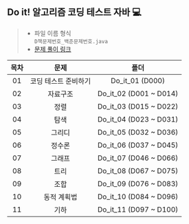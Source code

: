 ## Do it! 알고리즘 코딩 테스트 자바 💻
> - 파일 이름 형식 <br> `D책문제번호_백준문제번호.java`
> - [문제 풀이 링크](https://gaga-kim.tistory.com/1512)

| 목차 | 문제 | 폴더 |
| :-: | :-: | :-: |
| 01 | 코딩 테스트 준비하기 | Do_it_01 (D000) |
| 02 | 자료구조 | Do_it_02 (D001 ~ D014) |
| 03 | 정렬 | Do_it_03 (D015 ~ D022) |
| 04 | 탐색 | Do_it_04 (D023 ~ D031) |
| 05 | 그리디 | Do_it_05 (D032 ~ D036) |
| 06 | 정수론 | Do_it_06 (D037 ~ D045) |
| 07 | 그래프 | Do_it_07 (D046 ~ D066) |
| 08 | 트리 | Do_it_08 (D067 ~ D075) |
| 09 | 조합 | Do_it_09 (D076 ~ D083) |
| 10 | 동적 계획법	 | Do_it_10 (D084 ~ D096) |
| 11 | 기하 | Do_it_11 (D097 ~ D100) |
